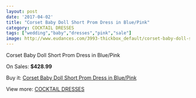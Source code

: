 ```yaml
---
layout: post
date: '2017-04-02'
title: "Corset Baby Doll Short Prom Dress in Blue/Pink"
category: COCKTAIL DRESSES
tags: ["wedding","baby","dresses","pink","sale"]
image: http://www.eudances.com/3993-thickbox_default/corset-baby-doll-short-prom-dress-in-blue-pink.jpg
---
```

Corset Baby Doll Short Prom Dress in Blue/Pink

On Sales: **$428.99**
<a href="https://www.eudances.com/en/cocktail-dresses/1338-corset-baby-doll-short-prom-dress-in-blue-pink.html"><amp-img layout="responsive" width="600" height="600" src="//www.eudances.com/3993-thickbox_default/corset-baby-doll-short-prom-dress-in-blue-pink.jpg" alt="Corset Baby Doll Short Prom Dress in Blue/Pink 0" /></a>

Buy it: [Corset Baby Doll Short Prom Dress in Blue/Pink](https://www.eudances.com/en/cocktail-dresses/1338-corset-baby-doll-short-prom-dress-in-blue-pink.html "Corset Baby Doll Short Prom Dress in Blue/Pink")

View more: [COCKTAIL DRESSES](https://www.eudances.com/en/14-cocktail-dresses "COCKTAIL DRESSES")